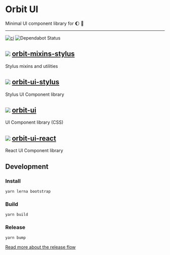 # Orbit UI

Minimal UI component library for :moon: :walking:

---

[![ci](https://github.com/moonwalker/orbit/workflows/ci/badge.svg)](https://github.com/moonwalker/orbit/actions?query=workflow%3Aci)
![Dependabot Status](https://flat.badgen.net/github/dependabot/moonwalker/orbit)

## [![](https://img.shields.io/npm/v/@moonwalker/orbit-mixins-stylus.svg)](https://www.npmjs.com/package/@moonwalker/orbit-mixins-stylus) [orbit-mixins-stylus](packages/mixins-stylus)
Stylus mixins and utilities

## [![](https://img.shields.io/npm/v/@moonwalker/orbit-ui-stylus.svg)](https://www.npmjs.com/package/@moonwalker/orbit-ui-stylus) [orbit-ui-stylus](packages/ui-stylus)
Stylus UI Component library

## [![](https://img.shields.io/npm/v/@moonwalker/orbit-ui.svg)](https://www.npmjs.com/package/@moonwalker/orbit-ui) [orbit-ui](packages/ui)
UI Component library (CSS)

## [![](https://img.shields.io/npm/v/@moonwalker/orbit-ui-react.svg)](https://www.npmjs.com/package/@moonwalker/orbit-ui-react) [orbit-ui-react](packages/ui-react)
React UI Component library

## Development

### Install

```shell
yarn lerna bootstrap
```

### Build

```shell
yarn build
```

### Release

```shell
yarn bump
```

[Read more about the release flow](https://github.com/moonwalker/mrm-presets#how-is-working)
